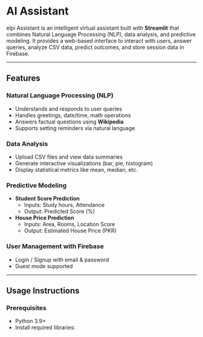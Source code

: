 # AI Assistant 

elpi Assistant is an intelligent virtual assistant built with **Streamlit** that combines Natural Language Processing (NLP), data analysis, and predictive modeling. It provides a web-based interface to interact with users, answer queries, analyze CSV data, predict outcomes, and store session data in Firebase.

---

##  Features

###  Natural Language Processing (NLP)
- Understands and responds to user queries
- Handles greetings, date/time, math operations
- Answers factual questions using **Wikipedia**
- Supports setting reminders via natural language

###  Data Analysis
- Upload CSV files and view data summaries
- Generate interactive visualizations (bar, pie, histogram)
- Display statistical metrics like mean, median, etc.

###  Predictive Modeling
- **Student Score Prediction**
  - Inputs: Study hours, Attendance
  - Output: Predicted Score (%)
- **House Price Prediction**
  - Inputs: Area, Rooms, Location Score
  - Output: Estimated House Price (PKR)

###  User Management with Firebase
- Login / Signup with email & password
- Guest mode supported

---

##  Usage Instructions

###  Prerequisites
- Python 3.9+
- Install required libraries:

